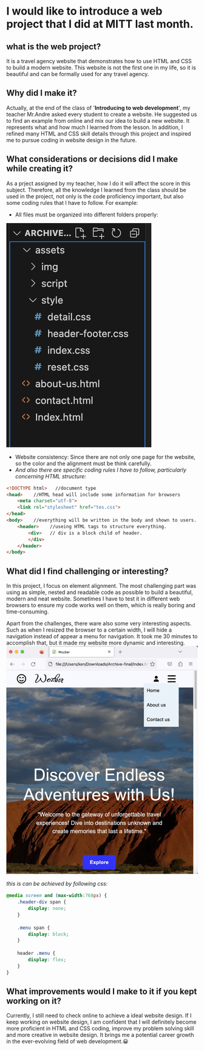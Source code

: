 # I would like to introduce a web project that I did at MITT last month.

## what is the web project?
It is a travel agency website that demonstrates how to use HTML and CSS to build a modern website. This website is not the first one in my life, so it is beautiful and can be formally used for any travel agency.

## Why did I make it? 
Actually, at the end of the class of '**Introducing to web development**', my teacher Mr.Andre asked every student to create a website. He suggested us to find an example from online and mix our idea to build a new website. It represents what and how much I learned from the lesson. In addition, I refined many HTML and CSS skill details through this project and inspired me to pursue coding in website design in the future.

## What considerations or decisions did I make while creating it?
As a prject assigned by my teacher, how I do it will affect the score in this subject. Therefore, all the knowledge I learned from the class should be used in the project, not only is the code proficiency important, but also some coding rules that I have to follow. For example:
- All files must be organized into different folders properly:
  
![Example Image](GithubImages/folder.jpeg) 
- Website consistency: Since there are not only one page for the website, so the color and the alignment must be think carefully. 
- _And also there are specific coding rules I have to follow, particularly concerning HTML structure:_
```HTML
<!DOCTYPE html>   //document type
<head>    //HTML head will include some information for browsers
    <meta charset="utf-8">
    <link rel="stylesheet" href="tes.css">
</head>
<body>    //everything will be written in the body and shown to users.
    <header>    //useing HTML tags to structure everything.
        <div>   // div is a block child of header. 
        </div>
    </header>
</body>
```
## What did I find challenging or interesting?
In this project, I focus on  element alignment. The most challenging part was using as simple, nested and readable code as possible to build a beautiful, modern and neat website. Sometimes I have to test it in different web browsers to ensure my code works well on them, which is really boring and time-consuming.

Apart from the challenges, there ware also some very interesting aspects. Such as when I resized the browser to a certain width, I will hide a navigation instead of appear a menu for navigation. It took me 30 minutes to accomplish that, but it made my website more dynamic and interesting.
![Example Image](GithubImages/dropdownMenuNavigation.jpeg) 

_this is can be achieved by following css:_
```CSS
@media screen and (max-width:768px) {
    .header-div span {
        display: none;
    }

    .menu span {
        display: block;
    }

    header .menu {
        display: flex;
    }
}
```

## What improvements would I make to it if you kept working on it? 
Currently, I still need to check online to achieve a ideal website design. If I keep working on website design, I am confident that I will definitely become more proficient in HTML and CSS coding, improve my problem solving skill and more creative in website design. It brings me a potential career growth in the ever-evolving field of web development.:grinning:
